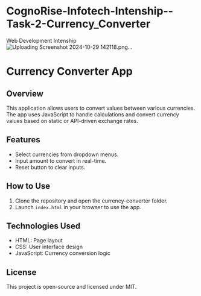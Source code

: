 # CognoRise-Infotech-Intenship--Task-2-Currency_Converter
Web Development Intenship
![Uploading Screenshot 2024-10-29 142118.png…]()

# Currency Converter App

## Overview
This application allows users to convert values between various currencies. The app uses JavaScript to handle calculations and convert currency values based on static or API-driven exchange rates.

## Features
- Select currencies from dropdown menus.
- Input amount to convert in real-time.
- Reset button to clear inputs.

## How to Use
1. Clone the repository and open the currency-converter folder.
2. Launch `index.html` in your browser to use the app.

## Technologies Used
- HTML: Page layout
- CSS: User interface design
- JavaScript: Currency conversion logic

## License
This project is open-source and licensed under MIT.
